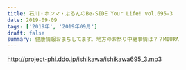 ```yaml
---
title: 石川・ホンマ・ぶるんのBe-SIDE Your Life! vol.695-3
date: 2019-09-09
tags: ['2019年', '2019年09月']
draft: false
summary: 健康情報おまちしてます。地方のお祭り中継事情は？？MIURA
---
```


http://project-phi.ddo.jp/ishikawa/ishikawa695_3.mp3
